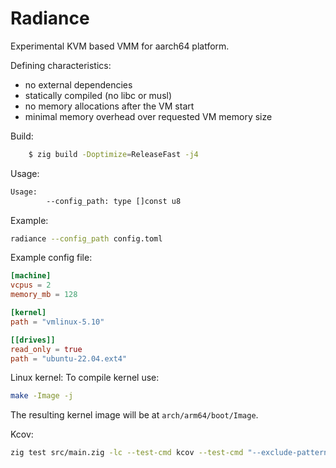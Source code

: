# Radiance

Experimental KVM based VMM for aarch64 platform.

Defining characteristics:
- no external dependencies
- statically compiled (no libc or musl)
- no memory allocations after the VM start
- minimal memory overhead over requested VM memory size

Build:
```bash
    $ zig build -Doptimize=ReleaseFast -j4
```

Usage:
```bash
Usage:
        --config_path: type []const u8
```

Example:
```bash
radiance --config_path config.toml
```

Example config file:
```toml
[machine]
vcpus = 2
memory_mb = 128

[kernel]
path = "vmlinux-5.10"

[[drives]]
read_only = true
path = "ubuntu-22.04.ext4"

```

Linux kernel:
To compile kernel use:
```bash
make -Image -j
```
The resulting kernel image will be at `arch/arm64/boot/Image`.

Kcov:
```bash
zig test src/main.zig -lc --test-cmd kcov --test-cmd "--exclude-pattern=/nix" --test-cmd kcov-output --test-cmd-bin

```
